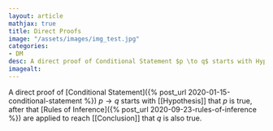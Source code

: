 ```yaml
---
layout: article
mathjax: true
title: Direct Proofs
image: "/assets/images/img_test.jpg"
categories:
- DM
desc: A direct proof of Conditional Statement $p \to q$ starts with Hypothesis that $p$ is true, after that Rules of Inference are applied to reach Conclusion that $q$ is also true. 
imagealt: 
---
```


A direct proof of [Conditional Statement]({% post_url 2020-01-15-conditional-statement %}) $p \to q$ starts with [[Hypothesis]] that $p$ is true, after that [Rules of Inference]({% post_url 2020-09-23-rules-of-inference %}) are applied to reach [[Conclusion]] that $q$ is also true.

































































































































































































































































































































































